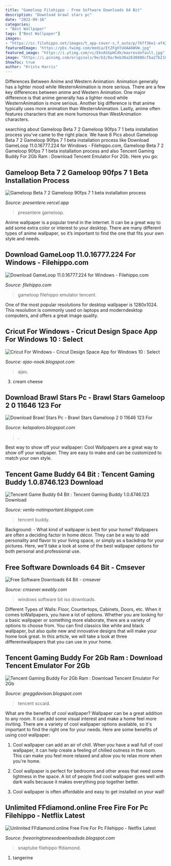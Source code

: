 ```yaml
---
title: "Gameloop Filehippo - Free Software Downloads 64 Bit"
description: "Download brawl stars pc"
date: "2022-09-16"
categories:
- "Best Wallpaper"
tags: ["Best Wallpaper"]
images:
- "https://sc.filehippo.net/images/t_app-cover-s,f_auto/p/76ff36e1-af42-45cb-bf42-6272a795513e/1783009893/gameloop-57d366fa2d546b4ad448493c024db30b.jpg"
featuredImage: "https://pbs.twimg.com/media/EtZFgXtUUAA6WVW.jpg"
featured_image: "https://i.ytimg.com/vi/EknASGpHCdk/maxresdefault.jpg"
image: "https://i.pinimg.com/originals/9e/b3/0a/9eb30a2630806cfba27b21026f6870bb.png"
ShowToc: true
author: "Krista Harris"
---
```



Differences Between Anime and Western Animation: Animation generally has a lighter mood while WesternAnimation is more serious.
There are a few key differences between anime and Western Animation. One major difference is that anime generally has a lighter mood while WesternAnimation is more serious. Another big difference is that anime typically uses more animation than WesternAnimation. Lastly, anime often features characters that are more humorous than WestAnimation characters.

	

		
searching about Gameloop Beta 7 2 Gameloop 90fps 7 1 beta installation process you've came to the right place. We have 8 Pics about Gameloop Beta 7 2 Gameloop 90fps 7 1 beta installation process like Download GameLoop 11.0.16777.224 for Windows - Filehippo.com, Gameloop Beta 7 2 Gameloop 90fps 7 1 beta installation process and also Tencent Gaming Buddy For 2Gb Ram : Download Tencent Emulator For 2Gb. Here you go:
		
    
## Gameloop Beta 7 2 Gameloop 90fps 7 1 Beta Installation Process

<img loading=lazy src="https://pbs.twimg.com/media/EtZFgXtUUAA6WVW.jpg" onerror="this.onerror=null;this.src='https://tse3.mm.bing.net/th?id=OIP.SFQ9lpxJNj8AnKZnI0IH9AHaEo&amp;pid=15.1';" alt="Gameloop Beta 7 2 Gameloop 90fps 7 1 beta installation process">

_Source: presentere.vercel.app_

>presentere gameloop. 

	

Anime wallpaper is a popular trend in the internet. It can be a great way to add some extra color or interest to your desktop. There are many different types of anime wallpaper, so it’s important to find the one that fits your own style and needs.

    
## Download GameLoop 11.0.16777.224 For Windows - Filehippo.com

<img loading=lazy src="https://sc.filehippo.net/images/t_app-cover-s,f_auto/p/76ff36e1-af42-45cb-bf42-6272a795513e/1783009893/gameloop-57d366fa2d546b4ad448493c024db30b.jpg" onerror="this.onerror=null;this.src='https://tse2.mm.bing.net/th?id=OIP._bQR2gjs-DURIh9h3qwmmAAAAA&amp;pid=15.1';" alt="Download GameLoop 11.0.16777.224 for Windows - Filehippo.com">

_Source: filehippo.com_

>gameloop filehippo emulator tencent. 

	

One of the most popular resolutions for desktop wallpaper is 1280x1024. This resolution is commonly used on laptops and moderndesktop computers, and offers a great image quality.

    
## Cricut For Windows - Cricut Design Space App For Windows 10 : Select

<img loading=lazy src="https://i.pinimg.com/originals/9e/b3/0a/9eb30a2630806cfba27b21026f6870bb.png" onerror="this.onerror=null;this.src='https://tse3.mm.bing.net/th?id=OIP.3pKE_obcNooXUkytTKk0MQHaLH&amp;pid=15.1';" alt="Cricut For Windows - Cricut Design Space App for Windows 10 : Select">

_Source: ajao-nook.blogspot.com_

>ajao. 

	

3. cream cheese 

    
## Download Brawl Stars Pc - Brawl Stars Gameloop 2 0 11646 123 For

<img loading=lazy src="https://i.ytimg.com/vi/EknASGpHCdk/maxresdefault.jpg" onerror="this.onerror=null;this.src='https://tse4.mm.bing.net/th?id=OIP.6bAJBkoVMQfhm98tm34hgAHaEK&amp;pid=15.1';" alt="Download Brawl Stars Pc - Brawl Stars Gameloop 2 0 11646 123 For">

_Source: kelapaloro.blogspot.com_

>. 

	

Best way to show off your wallpaper:
Cool Wallpapers are a great way to show off your wallpaper. They are easy to make and can be customized to match your own style.

    
## Tencent Game Buddy 64 Bit : Tencent Gaming Buddy 1.0.8746.123 Download

<img loading=lazy src="https://cdn10.bigcommerce.com/s-pp1djh/products/19907/images/667726/n64_ctr_RBit_Tribute_grey__29694.1600313008.1280.1280.jpg?c=2" onerror="this.onerror=null;this.src='https://tse1.mm.bing.net/th?id=OIP.fQSjhMkb07DFvyfRF81r_wHaHa&amp;pid=15.1';" alt="Tencent Game Buddy 64 Bit : Tencent Gaming Buddy 1.0.8746.123 Download">

_Source: venla-notimportant.blogspot.com_

>tencent buddy. 

	

Background: - What kind of wallpaper is best for your home?
Wallpapers are often a deciding factor in home décor. They can be a way to add personality and flavor to your living space, or simply as a backdrop for your pictures. Here, we'll take a look at some of the best wallpaper options for both personal and professional use.

    
## Free Software Downloads 64 Bit - Cmsever

<img loading=lazy src="https://cmsever.weebly.com/uploads/1/2/4/9/124907163/213166587.jpg" onerror="this.onerror=null;this.src='https://tse1.mm.bing.net/th?id=OIP.lEhyj9LeYDlUP8dDaZxnoAHaHa&amp;pid=15.1';" alt="Free Software Downloads 64 Bit - cmsever">

_Source: cmsever.weebly.com_

>windows software bit iso downloads. 

	

Different Types of Walls: Floor, Countertops, Cabinets, Doors, etc.
When it comes toWallpapers, you have a lot of options. Whether you are looking for a basic wallpaper or something more elaborate, there are a variety of options to choose from. You can find classics like white and black wallpaper, but also quite new and innovative designs that will make your home look great. In this article, we will take a look at three differentwallpapers that you can use in your home.

    
## Tencent Gaming Buddy For 2Gb Ram : Download Tencent Emulator For 2Gb

<img loading=lazy src="https://sccaid.com/wp-content/uploads/2020/03/huong-dan-chinh-tencent-gaming-buddy-de-choi-pubg-mobile-muot-hon-3.jpg" onerror="this.onerror=null;this.src='https://tse2.mm.bing.net/th?id=OIP.e1KVd5aP9lKWecegbEPC1AHaGn&amp;pid=15.1';" alt="Tencent Gaming Buddy For 2Gb Ram : Download Tencent Emulator For 2Gb">

_Source: greggdavison.blogspot.com_

>tencent sccaid. 

	

What are the benefits of cool wallpaper?
Wallpaper can be a great addition to any room. It can add some visual interest and make a home feel more inviting. There are a variety of cool wallpaper options available, so it's important to find the right one for your needs. Here are some benefits of using cool wallpaper: 
1. Cool wallpaper can add an air of chill. When you have a wall full of cool wallpaper, it can help create a feeling of chilled outness in the room. This can make you feel more relaxed and allow you to relax more when you're home. 

2. Cool wallpaper is perfect for bedrooms and other areas that need some lightness in the space. A lot of people find cool wallpaper goes well with dark walls because it makes everything pop together better. 

3. Cool wallpaper is often affordable and easy to get installed on your wall!

    
## Unlimited FFdiamond.online Free Fire For Pc Filehippo - Netflix Latest

<img loading=lazy src="https://i.pinimg.com/originals/a4/21/0b/a4210b42a8a114dca60763e8576434f8.jpg" onerror="this.onerror=null;this.src='https://tse4.mm.bing.net/th?id=OIP.Sv5VQ16y7BOhfIM8sNKEHgHaDt&amp;pid=15.1';" alt="Unlimited FFdiamond.online Free Fire For Pc Filehippo - Netflix Latest">

_Source: freeoringtonesodownloadsde.blogspot.com_

>snaptube filehippo ffdiamond. 

	

1. tangerine 

